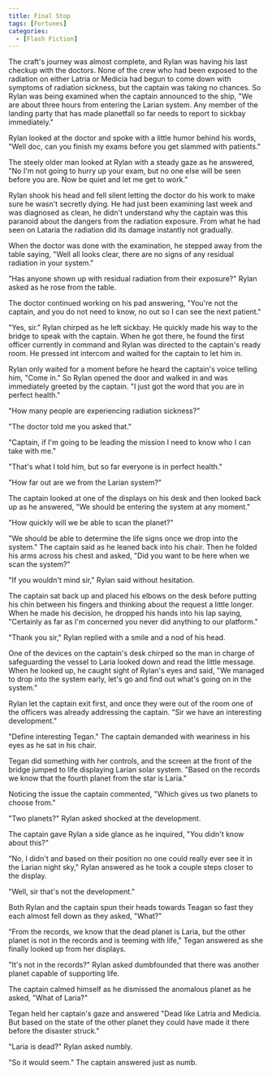 ```yaml
---
title: Final Stop
tags: [Fortunes]
categories:
  - [Flash Fiction]
---
```

The craft's journey was almost complete, and Rylan was having his last checkup with the doctors.  None of the crew who had been exposed to the radiation on either Latria or Medicia had begun to come down with symptoms of radiation sickness, but the captain was taking no chances.  So Rylan was being examined when the captain announced to the ship, "We are about three hours from entering the Larian system.  Any member of the landing party that has made planetfall so far needs to report to sickbay immediately."

Rylan looked at the doctor and spoke with a little humor behind his words, "Well doc, can you finish my exams before you get slammed with patients.<!-- more -->"

The steely older man looked at Rylan with a steady gaze as he answered, "No I'm not going to hurry up your exam, but no one else will be seen before you are.  Now be quiet and let me get to work."

Rylan shook his head and fell silent letting the doctor do his work to make sure he wasn't secretly dying.  He had just been examining last week and was diagnosed as clean, he didn't understand why the captain was this paranoid about the dangers from the radiation exposure.  From what he had seen on Lataria the radiation did its damage instantly not gradually.

When the doctor was done with the examination, he stepped away from the table saying, "Well all looks clear, there are no signs of any residual radiation in your system."

"Has anyone shown up with residual radiation from their exposure?"  Rylan asked as he rose from the table.

The doctor continued working on his pad answering, "You're not the captain, and you do not need to know, no out so I can see the next patient."

"Yes, sir."  Rylan chirped as he left sickbay.  He quickly made his way to the bridge to speak with the captain.  When he got there, he found the first officer currently in command and Rylan was directed to the captain's ready room.  He pressed int intercom and waited for the captain to let him in.

Rylan only waited for a moment before he heard the captain's voice telling him, "Come in."  So Rylan opened the door and walked in and was immediately greeted by the captain.  "I just got the word that you are in perfect health."

"How many people are experiencing radiation sickness?"

"The doctor told me you asked that."

"Captain, if I'm going to be leading the mission I need to know who I can take with me."

"That's what I told him, but so far everyone is in perfect health."

"How far out are we from the Larian system?"

The captain looked at one of the displays on his desk and then looked back up as he answered, "We should be entering the system at any moment."

"How quickly will we be able to scan the planet?"

"We should be able to determine the life signs once we drop into the system."  The captain said as he leaned back into his chair.  Then he folded his arms across his chest and asked, "Did you want to be here when we scan the system?"

"If you wouldn't mind sir," Rylan said without hesitation.

The captain sat back up and placed his elbows on the desk before putting his chin between his fingers and thinking about the request a little longer.  When he made his decision, he dropped his hands into his lap saying, "Certainly as far as I'm concerned you never did anything to our platform."

"Thank you sir," Rylan replied with a smile and a nod of his head.

One of the devices on the captain's desk chirped so the man in charge of safeguarding the vessel to Laria looked down and read the little message.  When he looked up, he caught sight of Rylan's eyes and said, "We managed to drop into the system early, let's go and find out what's going on in the system."

Rylan let the captain exit first, and once they were out of the room one of the officers was already addressing the captain.  "Sir we have an interesting development."

"Define interesting Tegan."  The captain demanded with weariness in his eyes as he sat in his chair.

Tegan did something with her controls, and the screen at the front of the bridge jumped to life displaying Larian solar system.  "Based on the records we know that the fourth planet from the star is Laria."

Noticing the issue the captain commented, "Which gives us two planets to choose from."

"Two planets?"  Rylan asked shocked at the development.

The captain gave Rylan a side glance as he inquired, "You didn't know about this?"

"No, I didn't and based on their position no one could really ever see it in the Larian night sky," Rylan answered as he took a couple steps closer to the display.

"Well, sir that's not the development."

Both Rylan and the captain spun their heads towards Teagan so fast they each almost fell down as they asked, "What?"

"From the records, we know that the dead planet is Laria, but the other planet is not in the records and is teeming with life," Tegan answered as she finally looked up from her displays.

"It's not in the records?"  Rylan asked dumbfounded that there was another planet capable of supporting life.

The captain calmed himself as he dismissed the anomalous planet as he asked, "What of Laria?"

Tegan held her captain's gaze and answered "Dead like Latria and Medicia.  But based on the state of the other planet they could have made it there before the disaster struck."

"Laria is dead?"  Rylan asked numbly.

"So it would seem."  The captain answered just as numb.
